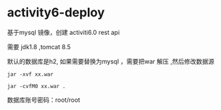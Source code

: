 # activity6-deploy

基于mysql 镜像，创建 activiti6.0 rest api

需要 jdk1.8 ,tomcat 8.5

默认的数据库是h2, 如果需要替换为mysql ，需要把war 解压 ,然后修改数据源
```
jar -xvf xx.war

jar -cvfM0 xx.war .
```

数据库账号密码：root/root
